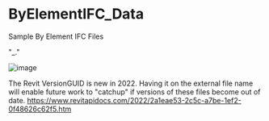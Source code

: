 # ByElementIFC_Data
Sample By Element IFC Files

"<FileNameFromBrowseButtonDialog>_<IfcElementType>_<IfcGloballyUniuqeID>_<RevitVersionGuid>.<FileExtention>"
  
  ![image](https://user-images.githubusercontent.com/33819927/153659787-5ea3fe06-0a0c-48da-8d1a-8e0d11a00a5d.png)


The Revit VersionGUID is new in 2022. Having it on the external file name will enable future work to "catchup" if versions of these files become out of date. https://www.revitapidocs.com/2022/2a1eae53-2c5c-a7be-1ef2-0f48626c62f5.htm


